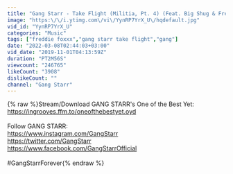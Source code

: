 ```yaml
---
title: "Gang Starr - Take Flight (Militia, Pt. 4) (Feat. Big Shug & Freddie Foxxx) [Official Audio]"
image: "https:\/\/i.ytimg.com\/vi\/YynRP7YrX_U\/hqdefault.jpg"
vid_id: "YynRP7YrX_U"
categories: "Music"
tags: ["freddie foxxx","gang starr take flight","gang"]
date: "2022-03-08T02:44:03+03:00"
vid_date: "2019-11-01T04:13:59Z"
duration: "PT2M56S"
viewcount: "246765"
likeCount: "3908"
dislikeCount: ""
channel: "Gang Starr"
---
```

{% raw %}Stream/Download GANG STARR's One of the Best Yet:  <a rel="nofollow" target="blank" href="https://ingrooves.ffm.to/oneofthebestyet.oyd">https://ingrooves.ffm.to/oneofthebestyet.oyd</a><br /><br />Follow GANG STARR: <br /><a rel="nofollow" target="blank" href="https://www.instagram.com/GangStarr">https://www.instagram.com/GangStarr</a> <br /><a rel="nofollow" target="blank" href="https://twitter.com/GangStarr">https://twitter.com/GangStarr</a> <br /><a rel="nofollow" target="blank" href="https://www.facebook.com/GangStarrOfficial">https://www.facebook.com/GangStarrOfficial</a><br /><br />#GangStarrForever{% endraw %}
